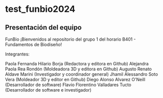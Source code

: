 # test_funbio2024
## Presentación del equipo

FunBio ¡Bienvenidos al repositorio del grupo 1 del horario B401 - Fundamentos de Biodiseño!

Integrantes:

Paola Fernanda Hilario Borja (Redactora y editora en Github)
Alejandra Paola Rea Rondón (Moldeadora 3D y editora en Github)
Augusto Renato Aldave Marini (Investigador y coordinador general)
Jhamil Alessandro Soto Vera (Moldeador 3D y editor en Github)
Diego Alonso Alvarez O'Neill (Desarrollador de software)
Flavio Florentino Valladares Tucto (Desarrollador de software e investigador)
